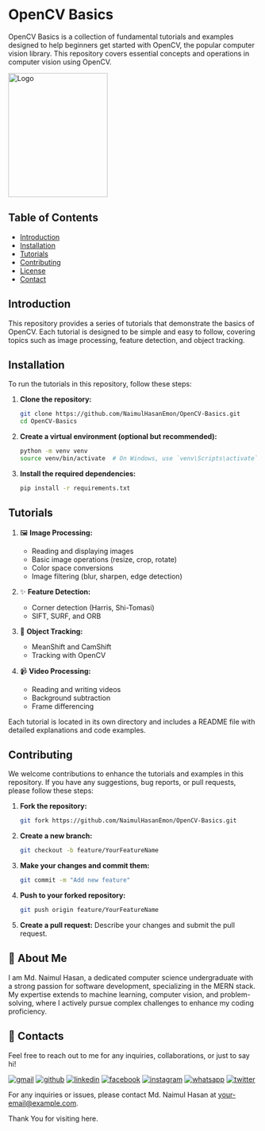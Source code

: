 
# OpenCV Basics

OpenCV Basics is a collection of fundamental tutorials and examples designed to help beginners get started with OpenCV, the popular computer vision library. This repository covers essential concepts and operations in computer vision using OpenCV.


<img src="https://upload.wikimedia.org/wikipedia/commons/thumb/3/32/OpenCV_Logo_with_text_svg_version.svg/800px-OpenCV_Logo_with_text_svg_version.svg.png" alt="Logo" width="200" height="250">

## Table of Contents

- [Introduction](#introduction)
- [Installation](#installation)
- [Tutorials](#tutorials)
- [Contributing](#contributing)
- [License](#license)
- [Contact](#contact)

## Introduction

This repository provides a series of tutorials that demonstrate the basics of OpenCV. Each tutorial is designed to be simple and easy to follow, covering topics such as image processing, feature detection, and object tracking.

## Installation

To run the tutorials in this repository, follow these steps:

1. **Clone the repository:**
   ```bash
   git clone https://github.com/NaimulHasanEmon/OpenCV-Basics.git
   cd OpenCV-Basics
   ```

2. **Create a virtual environment (optional but recommended):**
   ```bash
   python -m venv venv
   source venv/bin/activate  # On Windows, use `venv\Scripts\activate`
   ```

3. **Install the required dependencies:**
   ```bash
   pip install -r requirements.txt
   ```

## Tutorials

1. 🖼️ **Image Processing:**
   - Reading and displaying images
   - Basic image operations (resize, crop, rotate)
   - Color space conversions
   - Image filtering (blur, sharpen, edge detection)

2. ✨ **Feature Detection:**
   - Corner detection (Harris, Shi-Tomasi)
   - SIFT, SURF, and ORB

3. 🚀 **Object Tracking:**
   - MeanShift and CamShift
   - Tracking with OpenCV

4. 📹 **Video Processing:**
   - Reading and writing videos
   - Background subtraction
   - Frame differencing

Each tutorial is located in its own directory and includes a README file with detailed explanations and code examples.

## Contributing

We welcome contributions to enhance the tutorials and examples in this repository. If you have any suggestions, bug reports, or pull requests, please follow these steps:

1. **Fork the repository:**
   ```bash
   git fork https://github.com/NaimulHasanEmon/OpenCV-Basics.git
   ```

2. **Create a new branch:**
   ```bash
   git checkout -b feature/YourFeatureName
   ```

3. **Make your changes and commit them:**
   ```bash
   git commit -m "Add new feature"
   ```

4. **Push to your forked repository:**
   ```bash
   git push origin feature/YourFeatureName
   ```

5. **Create a pull request:** Describe your changes and submit the pull request.




## 🚀 About Me
I am Md. Naimul Hasan, a dedicated computer science undergraduate with a strong passion for software development, specializing in the MERN stack. My expertise extends to machine learning, computer vision, and problem-solving, where I actively pursue complex challenges to enhance my coding proficiency.


## 🔗 Contacts

Feel free to reach out to me for any inquiries, collaborations, or just to say hi!

[![gmail](https://img.shields.io/badge/gmail-c71610?style=for-the-badge&logo=gmail&logoColor=white)](mailto:naimulhasan.cse@gmail.com)
[![github](https://img.shields.io/badge/github-000?style=for-the-badge&logo=github&logoColor=white)](https://github.com/NaimulHasanEmon)
[![linkedin](https://img.shields.io/badge/linkedin-0A66C2?style=for-the-badge&logo=linkedin&logoColor=white)](https://www.linkedin.com/in/md-naimul-hasan-emon/)
[![facebook](https://img.shields.io/badge/facebook-1565C0?style=for-the-badge&logo=facebook&logoColor=white)](https://www.facebook.com/mustakim.emon.7/)
[![instagram](https://img.shields.io/badge/instagram-EC407A?style=for-the-badge&logo=instagram&logoColor=white)](https://www.instagram.com/naimulhasan_emon/)
[![whatsapp](https://img.shields.io/badge/whatsapp-64DD17?style=for-the-badge&logo=whatsapp&logoColor=white)](01745899574)
[![twitter](https://img.shields.io/badge/twitter-000?style=for-the-badge&logo=x&logoColor=white)](https://x.com/Emon12940622)

For any inquiries or issues, please contact Md. Naimul Hasan at [your-email@example.com](mailto:your-email@example.com).

Thank You for visiting here.
